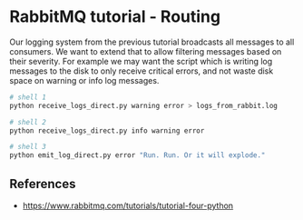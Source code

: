 # RabbitMQ tutorial - Routing

Our logging system from the previous tutorial broadcasts all messages to all consumers. We want to extend that to allow filtering messages based on their severity. For example we may want the script which is writing log messages to the disk to only receive critical errors, and not waste disk space on warning or info log messages.

```sh
# shell 1
python receive_logs_direct.py warning error > logs_from_rabbit.log

# shell 2
python receive_logs_direct.py info warning error

# shell 3
python emit_log_direct.py error "Run. Run. Or it will explode."
```

## References
- https://www.rabbitmq.com/tutorials/tutorial-four-python
